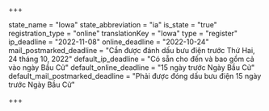 +++

state_name = "Iowa"
state_abbreviation = "ia"
is_state = "true"
registration_type = "online"
translationKey = "Iowa"
type = "register"
ip_deadline = "2022-11-08"
online_deadline = "2022-10-24"
mail_postmarked_deadline = "Cần được đánh dấu bưu điện trước Thứ Hai, 24 tháng 10, 2022"
default_ip_deadline = "Có sẵn cho đến và bao gồm cả vào ngày Bầu Cử"
default_online_deadline = "15 ngày trước Ngày Bầu Cử"
default_mail_postmarked_deadline = "Phải được đóng dấu bưu điện 15 ngày trước Ngày Bầu Cử"

+++